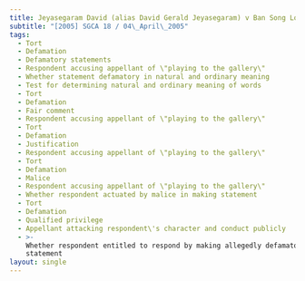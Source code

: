 ```yaml
---
title: Jeyasegaram David (alias David Gerald Jeyasegaram) v Ban Song Long David
subtitle: "[2005] SGCA 18 / 04\_April\_2005"
tags:
  - Tort
  - Defamation
  - Defamatory statements
  - Respondent accusing appellant of \"playing to the gallery\"
  - Whether statement defamatory in natural and ordinary meaning
  - Test for determining natural and ordinary meaning of words
  - Tort
  - Defamation
  - Fair comment
  - Respondent accusing appellant of \"playing to the gallery\"
  - Tort
  - Defamation
  - Justification
  - Respondent accusing appellant of \"playing to the gallery\"
  - Tort
  - Defamation
  - Malice
  - Respondent accusing appellant of \"playing to the gallery\"
  - Whether respondent actuated by malice in making statement
  - Tort
  - Defamation
  - Qualified privilege
  - Appellant attacking respondent\'s character and conduct publicly
  - >-
    Whether respondent entitled to respond by making allegedly defamatory
    statement
layout: single
---
```


